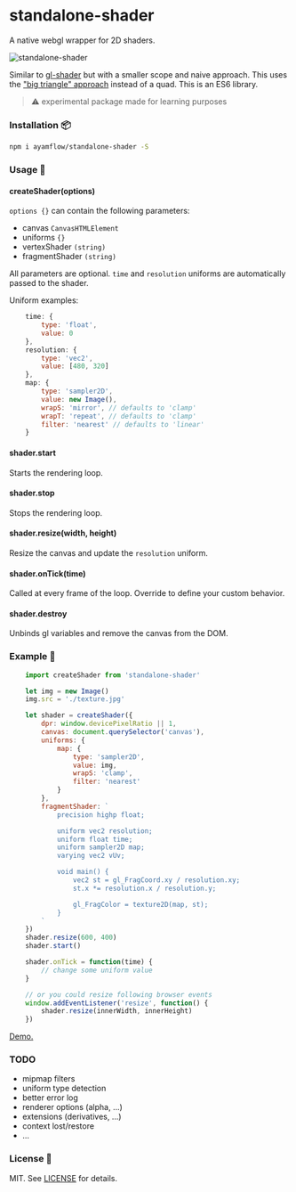 # standalone-shader

A native webgl wrapper for 2D shaders.

![standalone-shader](https://i.imgur.com/osvHp7f.jpg)

Similar to [gl-shader](https://github.com/stackgl/gl-shader) but with a smaller scope and naive approach.
This uses the ["big triangle" approach](https://michaldrobot.com/2014/04/01/gcn-execution-patterns-in-full-screen-passes/) instead of a quad.
This is an ES6 library.

> :warning: experimental package made for learning purposes

### Installation :package:

```bash
npm i ayamflow/standalone-shader -S
```

### Usage :book:

#### createShader(options)
`options {}` can contain the following parameters:
- canvas `CanvasHTMLElement`
- uniforms `{}`
- vertexShader `(string)`
- fragmentShader `(string)`

All parameters are optional.
`time` and `resolution` uniforms are automatically passed to the shader.

Uniform examples:

```js
    time: {
        type: 'float',
        value: 0
    },
    resolution: {
        type: 'vec2',
        value: [480, 320]
    },
    map: {
        type: 'sampler2D',
        value: new Image(),
        wrapS: 'mirror', // defaults to 'clamp'
        wrapT: 'repeat', // defaults to 'clamp'
        filter: 'nearest' // defaults to 'linear'
    }
```

#### shader.start
Starts the rendering loop.

#### shader.stop
Stops the rendering loop.

#### shader.resize(width, height)
Resize the canvas and update the `resolution` uniform.

#### shader.onTick(time)
Called at every frame of the loop. Override to define your custom behavior.

#### shader.destroy
Unbinds gl variables and remove the canvas from the DOM.

### Example :floppy_disk:

```js
    import createShader from 'standalone-shader'

    let img = new Image()
    img.src = './texture.jpg'

    let shader = createShader({
        dpr: window.devicePixelRatio || 1,
        canvas: document.querySelector('canvas'),
        uniforms: {
            map: {
                type: 'sampler2D',
                value: img,
                wrapS: 'clamp',
                filter: 'nearest'
            }
        },
        fragmentShader: `
            precision highp float;

            uniform vec2 resolution;
            uniform float time;
            uniform sampler2D map;
            varying vec2 vUv;

            void main() {
                vec2 st = gl_FragCoord.xy / resolution.xy;
                st.x *= resolution.x / resolution.y;

                gl_FragColor = texture2D(map, st);
            }
        `
    })
    shader.resize(600, 400)
    shader.start()

    shader.onTick = function(time) {
        // change some uniform value
    }

    // or you could resize following browser events
    window.addEventListener('resize', function() {
        shader.resize(innerWidth, innerHeight)
    })

```
[Demo.](https://ayamflow.github.io/standalone-shader/demo)

### TODO
- mipmap filters
- uniform type detection
- better error log
- renderer options (alpha, ...)
- extensions (derivatives, ...)
- context lost/restore
- ...

### License :pencil:

MIT. See [LICENSE](http://github.com/ayamflow/standalone-shader/blob/master/LICENSE) for details.
